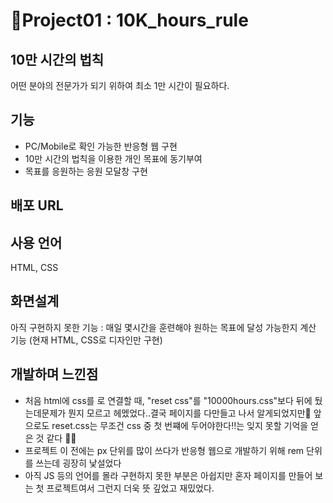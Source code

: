 # 📝Project01 : 10K_hours_rule



 10만 시간의 법칙
  -
 어떤 분야의 전문가가 되기 위하여 최소 1만 시간이 필요하다.

 기능 
-
- PC/Mobile로 확인 가능한 반응형 웹 구현
- 10만 시간의 법칙을 이용한 개인 목표에 동기부여
- 목표를 응원하는 응원 모달창 구현

배포 URL
-

사용 언어
-
HTML, CSS


화면설계
-

아직 구현하지 못한 기능 : 매일 몇시간을 훈련해야 원하는 목표에 달성 가능한지 계산 기능 (현재 HTML, CSS로 디자인만 구현)

개발하며 느낀점
-
- 처음 html에 css를 <link>로 연결할 때, "reset css"를 "10000hours.css"보다 뒤에 뒀는데문제가 뭔지 모르고 헤멨었다..결국 페이지를 다만들고 나서 알게되었지만🥲 앞으로도 reset.css는 무조건 css 중 첫 번쨰에 두어야한다‼️는 잊지 못할 기억을 얻은 것 같다 🥹📝
- 프로젝트 이 전에는 px 단위를 많이 쓰다가 반응형 웹으로 개발하기 위해 rem 단위를 쓰는데 굉장히 낯설었다
- 아직 JS 등의 언어를 몰라 구현하지 못한 부분은 아쉽지만 혼자 페이지를 만들어 보는 첫 프로젝트여서 그런지 더욱 뜻 깊었고 재밌었다.
